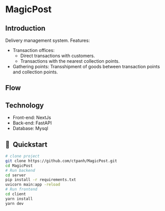 # MagicPost

## Introduction
Delivery management system.
Features:

- Transaction offices:
    + Direct transactions with customers.
    + Transactions with the nearest collection points.
- Gathering points:
    Transshipment of goods between transaction points and collection points.

## Flow

## Technology
- Front-end: NextJs
- Back-end: FastAPI
- Database: Mysql

## 🚀  Quickstart
```bash
# clone project
git clone https://github.com/ctpanh/MagicPost.git
cd MagicPost
# Run backend
cd server
pip install -r requirements.txt
uvicorn main:app -reload
# Run frontend
cd client
yarn install
yarn dev
```

